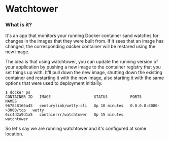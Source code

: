 # Watchtower

### What is it?
It's an app that monitors your running Docker container sand watches for changes in the images that they were built from. If it sees that an image has changed, the corresponding odcker container will be restared using the new image.

The idea is that using watchtower, you can update the running version of your application by pushing a new image to the container registry that you set things up with. It'll pull down the new image, shutting down the existing container and restarting it with the new image, also starting it with the same options that were used to deployment initiallly.

```
$ docker ps
CONTAINER ID   IMAGE                   STATUS          PORTS                    NAMES
967848166a45   centurylink/wetty-cli   Up 10 minutes   0.0.0.0:8080->3000/tcp   wetty
6cc4d2a9d1a5   containrrr/watchtower   Up 15 minutes                            watchtower
```
So let's say we are running watchtower and it's configured at some location. 
